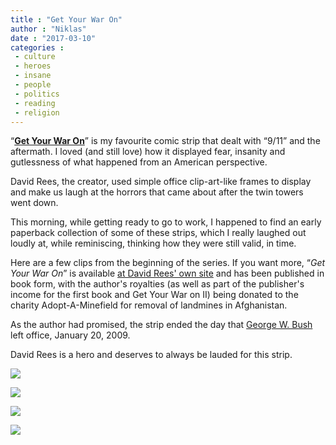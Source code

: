 ```yaml
---
title : "Get Your War On"
author : "Niklas"
date : "2017-03-10"
categories : 
 - culture
 - heroes
 - insane
 - people
 - politics
 - reading
 - religion
---
```


“[**Get Your War On**](https://en.wikipedia.org/wiki/Get_Your_War_On)” is my favourite comic strip that dealt with “9/11” and the aftermath. I loved (and still love) how it displayed fear, insanity and gutlessness of what happened from an American perspective.

David Rees, the creator, used simple office clip-art-like frames to display and make us laugh at the horrors that came about after the twin towers went down.

This morning, while getting ready to go to work, I happened to find an early paperback collection of some of these strips, which I really laughed out loudly at, while reminiscing, thinking how they were still valid, in time.

Here are a few clips from the beginning of the series. If you want more, “_Get Your War On_” is available [at David Rees' own site](http://www.mnftiu.cc/category/gywo/) and has been published in book form, with the author's royalties (as well as part of the publisher's income for the first book and Get Your War on II) being donated to the charity Adopt-A-Minefield for removal of landmines in Afghanistan.

As the author had promised, the strip ended the day that [George W. Bush](https://en.wikipedia.org/wiki/George_W._Bush) left office, January 20, 2009.

David Rees is a hero and deserves to always be lauded for this strip.

[![](http://mnftiu.cc/blog/images/war.001.gif)](http://mnftiu.cc/blog/images/war.008.gif)

[![](http://mnftiu.cc/blog/images/war.002.gif)](http://mnftiu.cc/blog/images/war.008.gif)

[![](http://mnftiu.cc/blog/images/war.005.gif)](http://mnftiu.cc/blog/images/war.008.gif)

[![](http://mnftiu.cc/blog/images/war.007.gif)](http://mnftiu.cc/blog/images/war.008.gif)
